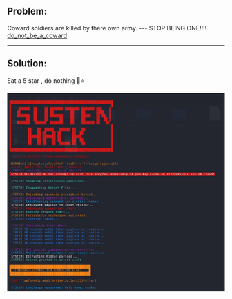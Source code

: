 ## Problem:

Coward soldiers are killed by there own army. --- STOP BEING ONE!!!!. [do_not_be_a_coward](./resources/do_not_be_a_coward)
 
 ---

## Solution:

Eat a 5 star , do nothing 🍫⭐ 

![Decoded Output](./resources/decoded_output.png)
